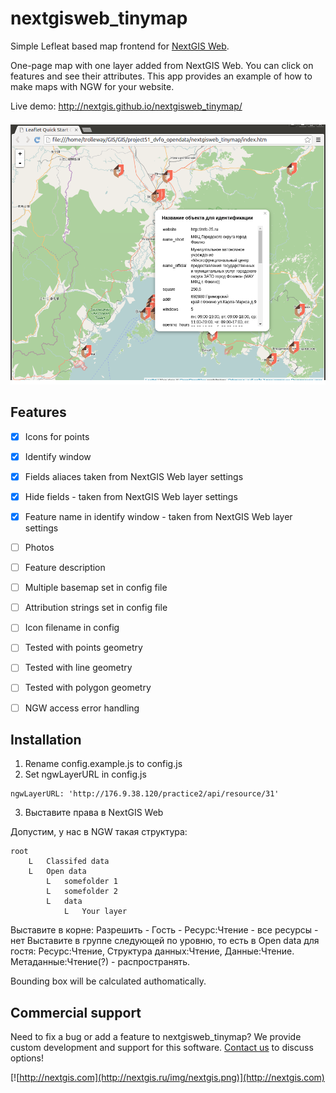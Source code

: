 # nextgisweb_tinymap
Simple Lefleat based map frontend for [NextGIS Web](http://nextgis.ru/nextgis-web).

One-page map with one layer added from NextGIS Web. You can click on features and see their attributes. This app provides an example of how to make maps with NGW for your website.

Live demo: http://nextgis.github.io/nextgisweb_tinymap/

![screenshot](screenshot.png)


Features
--------------------

- [x] Icons for points
- [x] Identify window
- [x] Fields aliaces taken from NextGIS Web layer settings
- [x] Hide fields - taken from NextGIS Web layer settings
- [x] Feature name in identify window - taken from NextGIS Web layer settings
- [ ] Photos
- [ ] Feature description
- [ ] Multiple basemap set in config file
- [ ] Attribution strings set in config file
- [ ] Icon filename in config
- [ ] Tested with points geometry
- [ ] Tested with line geometry
- [ ] Tested with polygon geometry
- [ ] NGW access error handling


Installation
--------------------


1. Rename config.example.js to config.js
2. Set ngwLayerURL in config.js

```
ngwLayerURL: 'http://176.9.38.120/practice2/api/resource/31'
```

3. Выставите права в NextGIS Web

Допустим, у нас в NGW такая структура: 

```
root
    L   Classifed data
    L   Open data
        L   somefolder 1
        L   somefolder 2
        L   data
            L   Your layer
```
Выставите в корне: Разрешить - Гость - Ресурс:Чтение - все ресурсы - нет
Выставите в группе следующей по уровню, то есть в Open data для гостя: Ресурс:Чтение, Структура данных:Чтение, Данные:Чтение. Метаданные:Чтение(?) - распространять.



Bounding box will be calculated authomatically.

Commercial support
----------
Need to fix a bug or add a feature to nextgisweb_tinymap? We provide custom development and support for this software. [Contact us](http://nextgis.ru/en/contact/) to discuss options!

[![http://nextgis.com](http://nextgis.ru/img/nextgis.png)](http://nextgis.com)


